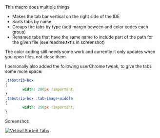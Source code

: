 This macro does multiple things

- Makes the tab bar vertical on the right side of the IDE
- Sorts tabs by name
- Groups the tabs by type (add margin beween and color codes each group)
- Renames tabs that have the same name to include part of the path for the given file (see readme.txt's in screenshot)

The color coding still needs some work and currently it only updates when you open files, not close them.

I personally also added the following userChrome tweak, to give the tabs some more space:

```css
.tabstrip-box
{
        width: 200px !important;
}
.tabstrip-box .tab-image-middle
{
        width: 250px !important;
}
```

Screenshot:

[![Vetical Sorted Tabs](http://thumbs.cl.ly/2z1f012a3t0T311y3n3R)](http://cl.ly/2z1f012a3t0T311y3n3R)